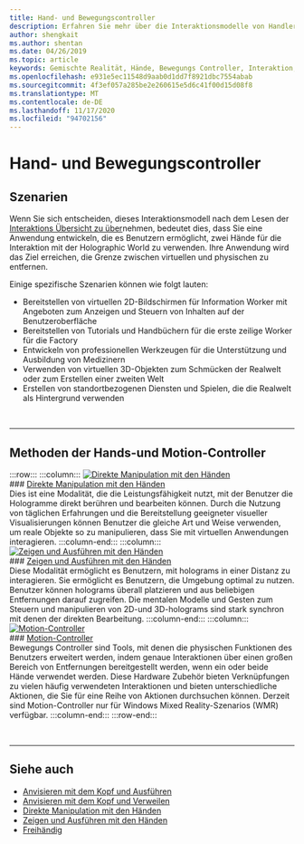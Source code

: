 ```yaml
---
title: Hand- und Bewegungscontroller
description: Erfahren Sie mehr über die Interaktionsmodelle von Handlern und Bewegungs Controllern, die die Grenze zwischen dem virtuellen und dem physischen entfernen können.
author: shengkait
ms.author: shentan
ms.date: 04/26/2019
ms.topic: article
keywords: Gemischte Realität, Hände, Bewegungs Controller, Interaktion, Entwurf, Mixed Reality-Headset, Windows Mixed Reality-Headset, Virtual Reality-Headset, hololens, mrtk, Mixed Reality Toolkit
ms.openlocfilehash: e931e5ec11548d9aab0d1dd7f8921dbc7554abab
ms.sourcegitcommit: 4f3ef057a285be2e260615e5d6c41f00d15d08f8
ms.translationtype: MT
ms.contentlocale: de-DE
ms.lasthandoff: 11/17/2020
ms.locfileid: "94702156"
---
```

# <a name="hands-and-motion-controllers"></a>Hand- und Bewegungscontroller
## <a name="scenarios"></a>Szenarien
Wenn Sie sich entscheiden, dieses Interaktionsmodell nach dem Lesen der [Interaktions Übersicht zu über](interaction-fundamentals.md)nehmen, bedeutet dies, dass Sie eine Anwendung entwickeln, die es Benutzern ermöglicht, zwei Hände für die Interaktion mit der Holographic World zu verwenden. Ihre Anwendung wird das Ziel erreichen, die Grenze zwischen virtuellen und physischen zu entfernen.

Einige spezifische Szenarien können wie folgt lauten:
* Bereitstellen von virtuellen 2D-Bildschirmen für Information Worker mit Angeboten zum Anzeigen und Steuern von Inhalten auf der Benutzeroberfläche
* Bereitstellen von Tutorials und Handbüchern für die erste zeilige Worker für die Factory
* Entwickeln von professionellen Werkzeugen für die Unterstützung und Ausbildung von Medizinern  
* Verwenden von virtuellen 3D-Objekten zum Schmücken der Realwelt oder zum Erstellen einer zweiten Welt 
* Erstellen von standortbezogenen Diensten und Spielen, die die Realwelt als Hintergrund verwenden

<br>

---

## <a name="hands-and-motion-controllers-modalities"></a>Methoden der Hands-und Motion-Controller

:::row:::
    :::column:::
       [![Direkte Manipulation mit den Händen](images/hands-and-controllers-direct-manipulation.jpg)](direct-manipulation.md)<br>
       ### <a name="direct-manipulation-with-handsbr"></a>[Direkte Manipulation mit den Händen](direct-manipulation.md)<br>
       Dies ist eine Modalität, die die Leistungsfähigkeit nutzt, mit der Benutzer die Hologramme direkt berühren und bearbeiten können. Durch die Nutzung von täglichen Erfahrungen und die Bereitstellung geeigneter visueller Visualisierungen können Benutzer die gleiche Art und Weise verwenden, um reale Objekte so zu manipulieren, dass Sie mit virtuellen Anwendungen interagieren.
    :::column-end:::
    :::column:::
       [![Zeigen und Ausführen mit den Händen](images/hands-and-controllers-point-and-commit.jpg)](point-and-commit.md)<br>
        ### <a name="point-and-commit-with-handsbr"></a>[Zeigen und Ausführen mit den Händen](point-and-commit.md)<br>
        Diese Modalität ermöglicht es Benutzern, mit holograms in einer Distanz zu interagieren. Sie ermöglicht es Benutzern, die Umgebung optimal zu nutzen. Benutzer können holograms überall platzieren und aus beliebigen Entfernungen darauf zugreifen. Die mentalen Modelle und Gesten zum Steuern und manipulieren von 2D-und 3D-holograms sind stark synchron mit denen der direkten Bearbeitung.
    :::column-end:::
    :::column:::
       [![Motion-Controller](images/hands-and-controllers-motion-controllers.jpg)](motion-controllers.md)<br>
       ### <a name="motion-controllersbr"></a>[Motion-Controller](motion-controllers.md)<br>
       Bewegungs Controller sind Tools, mit denen die physischen Funktionen des Benutzers erweitert werden, indem genaue Interaktionen über einen großen Bereich von Entfernungen bereitgestellt werden, wenn ein oder beide Hände verwendet werden. Diese Hardware Zubehör bieten Verknüpfungen zu vielen häufig verwendeten Interaktionen und bieten unterschiedliche Aktionen, die Sie für eine Reihe von Aktionen durchsuchen können. Derzeit sind Motion-Controller nur für Windows Mixed Reality-Szenarios (WMR) verfügbar. 
    :::column-end:::
:::row-end:::

<br>

---

## <a name="see-also"></a>Siehe auch
* [Anvisieren mit dem Kopf und Ausführen](gaze-and-commit.md)
* [Anvisieren mit dem Kopf und Verweilen](gaze-and-dwell.md)
* [Direkte Manipulation mit den Händen](direct-manipulation.md)
* [Zeigen und Ausführen mit den Händen](point-and-commit.md)
* [Freihändig](hands-free.md)
